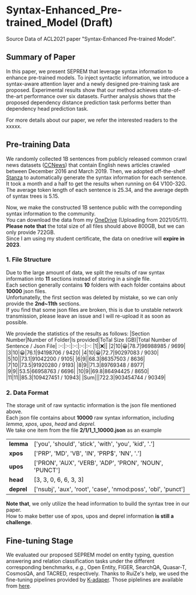 # Syntax-Enhanced_Pre-trained_Model (Draft)
Source Data of ACL2021 paper "Syntax-Enhanced Pre-trained Model". 


## Summary of  Paper
In this paper, we present SEPREM that leverage syntax information to enhance pre-trained models. To inject syntactic information, we introduce a syntax-aware attention layer and a newly designed pre-training task are proposed. Experimental results show that our method achieves state-of-the-art performance over six datasets. Further analysis shows that the proposed dependency distance prediction task performs better than dependency head prediction task.

For more details about our paper, we refer the interested readers to the xxxxx.

## Pre-training Data
We randomly collected 1B sentences from publicly released common crawl news datasets ([CCNews](https://commoncrawl.org/)) that contain English news articles crawled between December 2016 and March 2019.  Then, we adopted off-the-shelf [Stanza](https://github.com/stanfordnlp/stanza) to automatically generate the syntax information for each sentence. 
It took a month and a half to get the results when running on 64 V100-32G. The average token length of each sentence is 25.34, and the average depth of syntax trees is 5.15.</br>

Now, we make the constructed 1B sentence public with the correponding syntax information to the community.</br>
You can download the data from my [OneDrive](https://mail2sysueducn-my.sharepoint.com/:f:/g/personal/xuzn_mail2_sysu_edu_cn/ElrJsiEbzK9KlRInoBbmr1oBuCmUdRPVTdDvyk05GLPtcw) (Uploading from 2021/05/11).</br>
<b>Please note that</b> the total size of all files should above 800GB, but we can only provide 722GB.</br>
Since I am using my student certificate, the data on onedrive will <b>expire in 2023</b>.

### 1. File Structure
Due to the large amount of data,  we split the results of raw syntax information into **11** sections instead of storing in a single file. </br>
Each section generally contains **10** folders with each folder contains about **10000** json files.</br>
Unfortunatelly, the first section was deleted by mistake, so we can only provide the  **2nd~11th** sections.</br>
If you find that some json files are broken, this is due to unstable network transmission, please leave an issue and I will re-upload it as soon as possible.

We proviede the statistics of the results as follows:
|Section Number|Number of Folder|Is provided|ToTal Size (GB)|Total Number of Sentence / Json File|
:-:|:-:|:-:|:-:|:-:
|1||:x:||
|2|10|:grinning:|78.7|96988985 / 9699|
|3|10|:grinning:|76.1|94198706 / 9420|
|4|10|:grinning:|72.7|90297083 / 9030|
|5|10||73.1|91042200 / 9105|
|6|9||68.3|86357503 / 8636|
|7|10||73.5|91920280 / 9193|
|8|9||71.3|89769348 / 8977|
|9|9||53.5|66958763 / 6696|
|10|9||69.8|86494425 / 8650|
|11|11||85.3|109427451 / 10943|
|Sum|||722.3|903454744 / 90349|

### 2. Data Format
The storage unit of raw syntactic information is the json file mentioned above. </br>
Each json file contains about **10000** raw syntax information, including *lemma*, *xpos*, *upos*, *head* and *deprel*.</br>
We take one  item from the file **2/1/1_1_10000.json** as an example

<table>
  <tr>
    <td><b>lemma</b></td> 
    <td>['you', 'should', 'stick', 'with', 'you', 'kid', '.']</td> 
    </tr>
  <tr>
    <td><b>xpos</b></td> 
    <td>['PRP', 'MD', 'VB', 'IN', 'PRP$', 'NN', '.']</td> 
  </tr>
  <tr>
    <td><b>upos</b></td> 
    <td>['PRON', 'AUX', 'VERB', 'ADP', 'PRON', 'NOUN', 'PUNCT']</td> 
  </tr>
  <tr>
    <td><b>head</b></td> 
    <td>[3, 3, 0, 6, 6, 3, 3]</td> 
  </tr>
  <tr>
    <td><b>deprel</b></td> 
    <td>['nsubj', 'aux', 'root', 'case', 'nmod:poss', 'obl', 'punct']</td> 
  </tr>
</table>
<b>Note that</b>, we only utilize the head information to build the syntax tree in our paper.</br>
How to make better use of xpos, upos and deprel information <b>is still a challenge</b>.

<!--
<table>
  <tr>
    <td><b>lemma</b></td> 
    <td>['if', 'you', 'head', 'to', 'a', 'restaurant', 'this', 'weekend', ',', 'you', 'will', 'not', 'get', 'a', 'glass', 'of', 'water', 'without', 'ask', '.']</td> 
    </tr>
  <tr>
    <td><b>xpos</b></td> 
    <td>['IN', 'PRP', 'VBP', 'IN', 'DT', 'NN', 'DT', 'NN', ',', 'PRP', 'MD', 'RB', 'VB', 'DT', 'NN', 'IN', 'NN', 'IN', 'VBG', '.']</td> 
  </tr>
  <tr>
    <td><b>upos</b></td> 
    <td>['SCONJ', 'PRON', 'VERB', 'ADP', 'DET', 'NOUN', 'DET', 'NOUN', 'PUNCT', 'PRON', 'AUX', 'PART', 'VERB', 'DET', 'NOUN', 'ADP', 'NOUN', 'SCONJ', 'VERB', 'PUNCT']</td> 
  </tr>
  <tr>
    <td><b>head</b></td> 
    <td>[3, 3, 13, 6, 6, 3, 8, 3, 13, 13, 13, 13, 0, 15, 13, 17, 15, 19, 13, 13]</td> 
  </tr>
  <tr>
    <td><b>deprel</b></td> 
    <td>['mark', 'nsubj', 'advcl', 'case', 'det', 'obl', 'det', 'obl:tmod', 'punct', 'nsubj', 'aux', 'advmod', 'root', 'det', 'obj', 'case', 'nmod', 'mark', 'advcl', 'punct']</td> 
  </tr>
</table>
-->


## Fine-tuning Stage
We evaluated our proposed SEPREM model on entity typing, question answering and relation classification tasks under the different corresponding benchmarks, *e.g.*,  Open Entity, FIGER, SearchQA, Quasar-T, CosmosQA, and TACRED, respectively. Thanks to RuiZe's help, we used the fine-tuning pipelines provided by [K-adaper](https://arxiv.org/abs/2002.01808). Those piplelines are available from [here](https://github.com/microsoft/K-Adapter).
